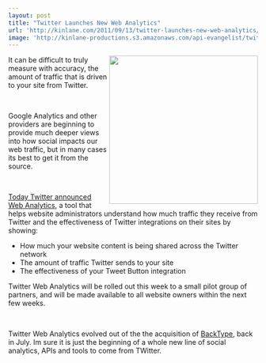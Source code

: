 ```yaml
---
layout: post
title: "Twitter Launches New Web Analytics"
url: 'http://kinlane.com/2011/09/13/twitter-launches-new-web-analytics/'
image: 'http://kinlane-productions.s3.amazonaws.com/api-evangelist/twitter_web_analytics.png'
---
```


<img class="c1" src="http://kinlane-productions.s3.amazonaws.com/api-evangelist/twitter_web_analytics.png" alt="" width="300" align="right" />It can be difficult to truly measure with accuracy, the amount of traffic that is driven to your site from Twitter.

 

Google Analytics and other providers are beginning to provide much deeper views into how social impacts our web traffic, but in many cases its best to get it from the source.

 

[Today Twitter announced Web Analytics][1], a tool that helps website administrators understand how much traffic they receive from Twitter and the effectiveness of Twitter integrations on their sites by showing:

  * How much your website content is being shared across the Twitter network
  * The amount of traffic Twitter sends to your site
  * The effectiveness of your Tweet Button integration

Twitter Web Analytics will be rolled out this week to a small pilot group of partners, and will be made available to all website owners within the next few weeks.

 

Twitter Web Analytics evolved out of the the acquisition of [BackType][2], back in July. Im sure it is just the beginning of a whole new line of social analytics, APIs and tools to come from TWitter.

   [1]: https://dev.twitter.com/blog/introducing-twitter-web-analytics (Today Twitter announced Web Analytics)
   [2]: http://www.backtype.com/ (Backtype)
